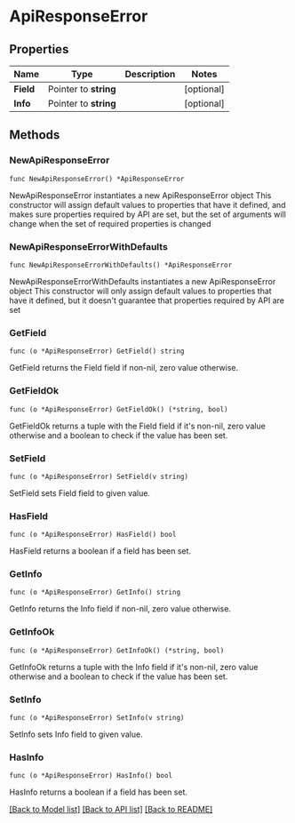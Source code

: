 # ApiResponseError

## Properties

Name | Type | Description | Notes
------------ | ------------- | ------------- | -------------
**Field** | Pointer to **string** |  | [optional] 
**Info** | Pointer to **string** |  | [optional] 

## Methods

### NewApiResponseError

`func NewApiResponseError() *ApiResponseError`

NewApiResponseError instantiates a new ApiResponseError object
This constructor will assign default values to properties that have it defined,
and makes sure properties required by API are set, but the set of arguments
will change when the set of required properties is changed

### NewApiResponseErrorWithDefaults

`func NewApiResponseErrorWithDefaults() *ApiResponseError`

NewApiResponseErrorWithDefaults instantiates a new ApiResponseError object
This constructor will only assign default values to properties that have it defined,
but it doesn't guarantee that properties required by API are set

### GetField

`func (o *ApiResponseError) GetField() string`

GetField returns the Field field if non-nil, zero value otherwise.

### GetFieldOk

`func (o *ApiResponseError) GetFieldOk() (*string, bool)`

GetFieldOk returns a tuple with the Field field if it's non-nil, zero value otherwise
and a boolean to check if the value has been set.

### SetField

`func (o *ApiResponseError) SetField(v string)`

SetField sets Field field to given value.

### HasField

`func (o *ApiResponseError) HasField() bool`

HasField returns a boolean if a field has been set.

### GetInfo

`func (o *ApiResponseError) GetInfo() string`

GetInfo returns the Info field if non-nil, zero value otherwise.

### GetInfoOk

`func (o *ApiResponseError) GetInfoOk() (*string, bool)`

GetInfoOk returns a tuple with the Info field if it's non-nil, zero value otherwise
and a boolean to check if the value has been set.

### SetInfo

`func (o *ApiResponseError) SetInfo(v string)`

SetInfo sets Info field to given value.

### HasInfo

`func (o *ApiResponseError) HasInfo() bool`

HasInfo returns a boolean if a field has been set.


[[Back to Model list]](../README.md#documentation-for-models) [[Back to API list]](../README.md#documentation-for-api-endpoints) [[Back to README]](../README.md)


